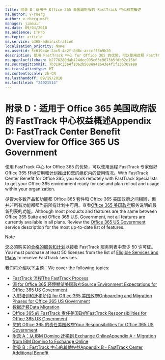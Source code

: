 ```yaml
---
title: 附录 D：适用于 Office 365 美国政府版的 FastTrack 中心权益概述
ms.author: v-rberg
author: v-rberg-msft
manager: jimmuir
ms.date: 09/04/2018
ms.audience: ITPro
ms.topic: article
ms.service: o365-administration
localization_priority: None
ms.assetid: 5c619c4e-2ac5-4c2f-8d8c-acccff3b9b20
description: 使用 FastTrack 中心 for Office 365 的优势，可以使用远程 FastTrack 专家做好 Office 365 环境使用和计划推出和您的组织内的使用情况。
ms.openlocfilehash: b2776280dab424dec995c63c9673b5fdb32e15bf
ms.sourcegitcommit: 7b319c33a4f1062b508e941643e4f1f135309a98
ms.translationtype: MT
ms.contentlocale: zh-CN
ms.lasthandoff: 09/19/2018
ms.locfileid: "24021514"
---
```

# <a name="appendix-d-fasttrack-center-benefit-overview-for-office-365-us-government"></a><span data-ttu-id="090fb-103">附录 D：适用于 Office 365 美国政府版的 FastTrack 中心权益概述</span><span class="sxs-lookup"><span data-stu-id="090fb-103">Appendix D: FastTrack Center Benefit Overview for Office 365 US Government</span></span>

<span data-ttu-id="090fb-104">使用 FastTrack 中心 for Office 365 的优势，可以使用远程 FastTrack 专家做好 Office 365 环境使用和计划推出和您的组织内的使用情况。</span><span class="sxs-lookup"><span data-stu-id="090fb-104">With FastTrack Center Benefit for Office 365, you work remotely with FastTrack Specialists to get your Office 365 environment ready for use and plan rollout and usage within your organization.</span></span> 
  
<span data-ttu-id="090fb-p101">尽管大多数产品和功能都 Office 365 套件和 Office 365 美国政府之间相同，但并非所有功能都都当前所有计划中可用。查看[Office 365 美国政府](https://aka.ms/aboutgovcloud)服务说明的最新列表的功能。</span><span class="sxs-lookup"><span data-stu-id="090fb-p101">Although most products and features are the same between Office 365 Suite and Office 365 U.S. Government, not all features are currently available in all plans. Review the [Office 365 US Government](https://aka.ms/aboutgovcloud) service description for the most up-to-date list of features.</span></span>

> [!NOTE]
><span data-ttu-id="090fb-107">您必须购买的[合格的服务和计划](eligible-services-and-plans.md)以接收 FastTrack 服务列表中至少 50 许可证。</span><span class="sxs-lookup"><span data-stu-id="090fb-107">You must purchase at least 50 licenses from the list of [Eligible Services and Plans](eligible-services-and-plans.md) to receive FastTrack services.</span></span>  

<span data-ttu-id="090fb-108">我们将介绍以下主题：</span><span class="sxs-lookup"><span data-stu-id="090fb-108">We cover the following topics:</span></span>
- [<span data-ttu-id="090fb-109">FastTrack 流程</span><span class="sxs-lookup"><span data-stu-id="090fb-109">The FastTrack Process</span></span>](fasttrack-process.md) 
- [<span data-ttu-id="090fb-110">源 for Office 365 环境期望美国政府</span><span class="sxs-lookup"><span data-stu-id="090fb-110">Source Environment Expectations for Office 365 US Government</span></span>](US-Gov-appendix-source-environment-expectations.md)   
- [<span data-ttu-id="090fb-111">入职培训和迁移阶段 for Office 365 美国政府</span><span class="sxs-lookup"><span data-stu-id="090fb-111">Onboarding and Migration Phases for Office 365 US Government</span></span>](US-Gov-appendix-onboarding-and-migration.md)
- [<span data-ttu-id="090fb-112">数据迁移</span><span class="sxs-lookup"><span data-stu-id="090fb-112">Data Migration</span></span>](data-migration.md)    
- [<span data-ttu-id="090fb-113">Office 365 的 FastTrack 责任美国政府</span><span class="sxs-lookup"><span data-stu-id="090fb-113">FastTrack Responsibilities for Office 365 US Government</span></span>](US-Gov-appendix-fasttrack-responsibilities.md)   
- [<span data-ttu-id="090fb-114">您的 Office 365 的责任美国政府</span><span class="sxs-lookup"><span data-stu-id="090fb-114">Your Responsibilities for Office 365 US Government</span></span>](US-Gov-appendix-your-responsibilities.md) 
- [<span data-ttu-id="090fb-115">附录 A：从 IBM Domino 迁移到 Exchange Online</span><span class="sxs-lookup"><span data-stu-id="090fb-115">Appendix A - Migration from IBM Domino to Exchange Online</span></span>](from-ibm-domino-to-exchange-online.md)   
- [<span data-ttu-id="090fb-116">附录 B：FastTrack 中心的其他权益</span><span class="sxs-lookup"><span data-stu-id="090fb-116">Appendix B - FastTrack Center Additional Benefit</span></span>](fasttrack-additional-benefits.md)


